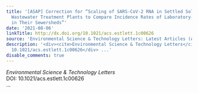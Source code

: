 ```yaml
---
title: '[ASAP] Correction for “Scaling of SARS-CoV-2 RNA in Settled Solids from Multiple
  Wastewater Treatment Plants to Compare Incidence Rates of Laboratory-Confirmed COVID-19
  in Their Sewersheds”'
date: '2021-08-06'
linkTitle: http://dx.doi.org/10.1021/acs.estlett.1c00626
source: 'Environmental Science & Technology Letters: Latest Articles (ACS Publications)'
description: '<div><cite>Environmental Science & Technology Letters</cite></div><div>DOI:
  10.1021/acs.estlett.1c00626</div> ...'
disable_comments: true
---
```

<div><cite>Environmental Science & Technology Letters</cite></div><div>DOI: 10.1021/acs.estlett.1c00626</div> ...